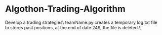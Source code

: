 # Algothon-Trading-Algorithm
Develop a trading strategies\ 
teamName.py creates a temporary log.txt file to stores past positions, at the end of date 249, the file is deleted.\
